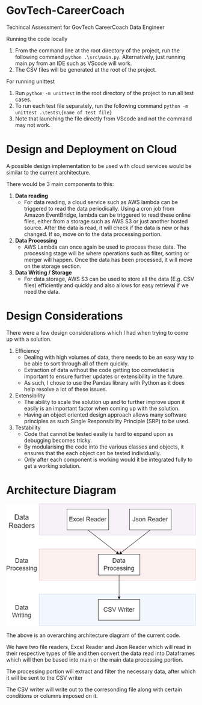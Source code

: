 # GovTech-CareerCoach
Techincal Assessment for GovTech CareerCoach Data Engineer

Running the code locally
1. From the command line at the root directory of the project, run the following command `python .\src\main.py`.
Alternatively, just running main.py from an IDE such as VScode will work.
2. The CSV files will be generated at the root of the project.

For running unittest
1. Run `python -m unittest` in the root directory of the project to run all test cases.
2. To run each test file separately, run the following command `python -m unittest .\tests\{name of test file}`
3. Note that launching the file directly from VScode and not the command may not work.

# Design and Deployment on Cloud
A possible design implementation to be used with cloud services would be similar to the current architecture.

There would be 3 main components to this:
1. __Data reading__
    - For data reading, a cloud service such as AWS lambda can be triggered to read the data periodically. Using a cron job from Amazon EventBridge, lambda can be triggered to read these online files, either from a storage such as AWS S3 or just another hosted source. After the data is read, it will check if the data is new or has changed. If so, move on to the data processing portion.
2. __Data Processing__
    - AWS Lambda can once again be used to process these data. The processing stage will be where operations such as filter, sorting or merger will happen. Once the data has been processed, it will move on the storage section. 
3. __Data Writing / Storage__
    - For data storage, AWS S3 can be used to store all the data (E.g. CSV files) efficiently and quickly and also allows for easy retrieval if we need the data.

# Design Considerations
There were a few design considerations which I had when trying to come up with a solution.
1. Efficiency
    - Dealing with high volumes of data, there needs to be an easy way to be able to sort through all of them quickly. 
    - Extraction of data without the code getting too convoluted is important to ensure further updates or extensibility in the future.
    - As such, I chose to use the Pandas library with Python as it does help resolve a lot of these issues.
2. Extensibility
    - The ability to scale the solution up and to further improve upon it easily is an important factor when coming up with the solution. 
    - Having an object oriented design approach allows many software principles as such Single Responsibility Principle (SRP) to be used.
3. Testability
    - Code that cannot be tested easily is hard to expand upon as debugging becomes tricky.
    - By modularising the code into the various classes and objects, it ensures that the each object can be tested individually.
    - Only after each component is working would it be integrated fully to get a working solution. 


# Architecture Diagram
![Architecture Diagram](./img/GovTech%20Archi.png)

The above is an overarching architecture diagram of the current code. 

We have two file readers, Excel Reader and Json Reader which will read in their respective types of file and then convert the data read into Dataframes which will then be based into main or the main data processing portion. 

The processing portion will extract and filter the necessary data, after which it will be sent to the CSV writer

The CSV writer will write out to the corresonding file along with certain conditions or columns imposed on it. 